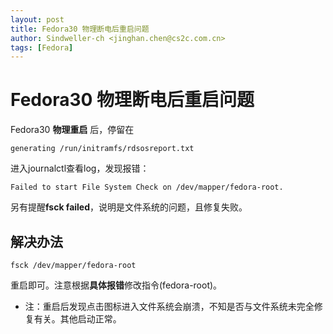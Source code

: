 ```yaml
---
layout: post
title: Fedora30 物理断电后重启问题
author: Sindweller-ch <jinghan.chen@cs2c.com.cn>
tags: [Fedora]
---
```

# Fedora30 物理断电后重启问题
Fedora30 **物理重启** 后，停留在
```
generating /run/initramfs/rdsosreport.txt
```
进入journalctl查看log，发现报错：
```
Failed to start File System Check on /dev/mapper/fedora-root.
```
另有提醒**fsck failed**，说明是文件系统的问题，且修复失败。
## 解决办法
```
fsck /dev/mapper/fedora-root
```
重启即可。注意根据**具体报错**修改指令(fedora-root)。
- 注：重启后发现点击图标进入文件系统会崩溃，不知是否与文件系统未完全修复有关。其他启动正常。